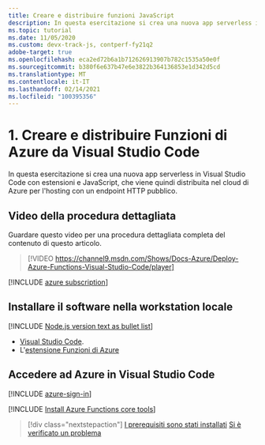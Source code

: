 ```yaml
---
title: Creare e distribuire funzioni JavaScript
description: In questa esercitazione si crea una nuova app serverless in Visual Studio Code con estensioni e JavaScript, che viene quindi distribuita nel cloud di Azure per l'hosting con un endpoint HTTP pubblico.
ms.topic: tutorial
ms.date: 11/05/2020
ms.custom: devx-track-js, contperf-fy21q2
adobe-target: true
ms.openlocfilehash: eca2ed72b6a1b712626913907b782c1535a50e0f
ms.sourcegitcommit: b380f6e637b47e6e3822b364136853e1d342d5cd
ms.translationtype: MT
ms.contentlocale: it-IT
ms.lasthandoff: 02/14/2021
ms.locfileid: "100395356"
---
```

# <a name="1-create-and-deploy-azure-functions-from-visual-studio-code"></a>1. Creare e distribuire Funzioni di Azure da Visual Studio Code

In questa esercitazione si crea una nuova app serverless in Visual Studio Code con estensioni e JavaScript, che viene quindi distribuita nel cloud di Azure per l'hosting con un endpoint HTTP pubblico.

## <a name="walkthrough-video"></a>Video della procedura dettagliata

Guardare questo video per una procedura dettagliata completa del contenuto di questo articolo.

> [!VIDEO https://channel9.msdn.com/Shows/Docs-Azure/Deploy-Azure-Functions-Visual-Studio-Code/player]

[!INCLUDE [azure subscription](../includes/environment-subscription-h2.md)]

## <a name="install-software-to-local-workstation"></a>Installare il software nella workstation locale

[!INCLUDE [Node.js version text as bullet list](../includes/environment-nodejs-bullet-list.md)]
- [Visual Studio Code](https://code.visualstudio.com/).
- L'[estensione Funzioni di Azure](https://marketplace.visualstudio.com/items?itemName=ms-azuretools.vscode-azurefunctions)

## <a name="sign-in-to-azure-in-visual-studio-code"></a>Accedere ad Azure in Visual Studio Code

[!INCLUDE [azure-sign-in](../includes/azure-sign-in-vscode.md)]

[!INCLUDE [Install Azure Functions core tools](../includes/environment-functions-core-tools.md)]

> [!div class="nextstepaction"]
> [I prerequisiti sono stati installati](tutorial-vscode-serverless-node-create-local.md) [Si è verificato un problema](https://www.research.net/r/PWZWZ52?tutorial=node-deployment-azurefunctions&step=getting-started)
